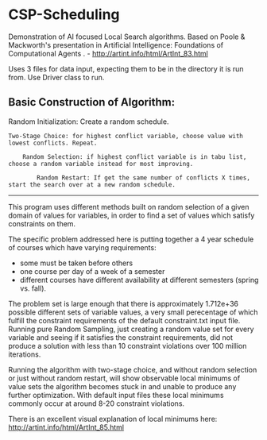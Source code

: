 # CSP-Scheduling

Demonstration of AI focused Local Search algorithms. Based on Poole & Mackworth's presentation in Artificial Intelligence: Foundations of Computational Agents . - http://artint.info/html/ArtInt_83.html

Uses 3 files for data input, expecting them to be in the directory it is run from.
Use Driver class to run.

Basic Construction of Algorithm:
----------------------------------
Random Initialization: Create a random schedule.

	Two-Stage Choice: for highest conflict variable, choose value with lowest conflicts. Repeat.
	
		Random Selection: if highest conflict variable is in tabu list, choose a random variable instead for most improving.
		
			Random Restart: If get the same number of conflicts X times, start the search over at a new random schedule.
----------------------------------

This program uses different methods built on random selection of a given domain of values for variables, in order to find a set of values which satisfy constraints on them.

The specific problem addressed here is putting together a 4 year schedule of courses which have varying requirements:
- some must be taken before others
- one course per day of a week of a semester
- different courses have different availability at different semesters (spring vs. fall).


The problem set is large enough that there is approximately  1.712e+36  possible different sets of variable values, a very small perecentage of which fulfill the constraint requirements of the default constraint.txt input file. Running pure Random Sampling, just creating a random value set for every variable and seeing if it satisfies the constraint requirements, did not produce a solution with less than 10 constraint violations over 100 million iterations.


Running the algorithm with two-stage choice, and without random selection or just without random restart, will  show observable local minimums of value sets the algorithm becomes stuck in and unable to produce any further optimization. With default input files these local minimums commonly occur at around 8-20 constraint violations.

There is an excellent visual explanation of local minimums here: http://artint.info/html/ArtInt_85.html 
